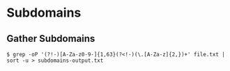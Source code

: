 # Subdomains

## Gather Subdomains

`$ grep -oP '(?!-)[A-Za-z0-9-]{1,63}(?<!-)(\.[A-Za-z]{2,})+' file.txt | sort -u > subdomains-output.txt`